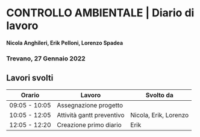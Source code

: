 # CONTROLLO AMBIENTALE | Diario di lavoro
#### Nicola Anghileri, Erik Pelloni, Lorenzo Spadea
### Trevano, 27 Gennaio 2022

## Lavori svolti


|Orario        |Lavoro                             |Svolto da                  |
|--------------|-----------------------------------|---------------------------|
|09:05 - 10:05 |Assegnazione progetto              |                           |
|10:05 - 12:05 |Attività gantt preventivo          | Nicola, Erik, Lorenzo     |
|12:05 - 12:20 |Creazione primo diario             | Erik                      |


[//]: <> (##  Problemi riscontrati e soluzioni adottate)


[//]: <> (##  Punto della situazione rispetto alla pianificazione)


[//]: <> (## Programma di massima per la prossima giornata di lavoro)
